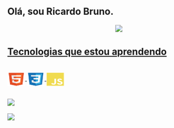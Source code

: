## Olá, sou Ricardo Bruno.


<div align="center">
  <a href="https://github.com/RicardoBruno1">
  <img height="180em" src="https://github-readme-stats.vercel.app/api?username=RicardoBruno1&show_icons=true&hide=contribs,prs&cache_seconds=86400&theme=dracula"
  <img height="180em" src="https://github-readme-stats.vercel.app/api?/top-langs/username=RicardoBruno1&layout=compact&langs_count=7&theme=dracula"/>
</div>

## Tecnologias que estou aprendendo
<div style="display: inline_block"><br>
  <img align="center" alt="HTML" height="30" width="40" src="https://raw.githubusercontent.com/devicons/devicon/master/icons/html5/html5-original.svg">
  <img align="center" alt="CSS" height="30" width="40" src="https://raw.githubusercontent.com/devicons/devicon/master/icons/css3/css3-original.svg">
  <img align="center" alt="Js" height="30" width="40" src="https://raw.githubusercontent.com/devicons/devicon/master/icons/javascript/javascript-plain.svg"> 
   
</div>

##

<div> 
  <a href="https://mail.google.com/mail/u/0/" target_"blank"><img src="https://img.shields.io/badge/Gmail-D14836?style=for-the-badge&logo=gmail&logoColor=white">
    
  <a href="https://www.linkedin.com/in/ricardo-bruno-29b60036" target="_blank"><img src="https://img.shields.io/badge/-LinkedIn-%230077B5?style=for-the-      badge&logo=linkedin&logoColor=white" target="_blank"></a> 
    
 </div>
  
   
